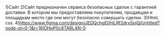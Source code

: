 1)Сайт
2)Сайт предназначен сервиса безопасных сделок с гарантией доставки.
В котором мы предоставляем покупателям, продавцам и площадкам место где они могут безопасно совершать сделки.
3)Html, css.
4)https://www.figma.com/design/JEDQchgE0hlLRf2drxSpjQ/Untitled?node-id=0-1&t=16jDHpP0c8TARL4N-0
